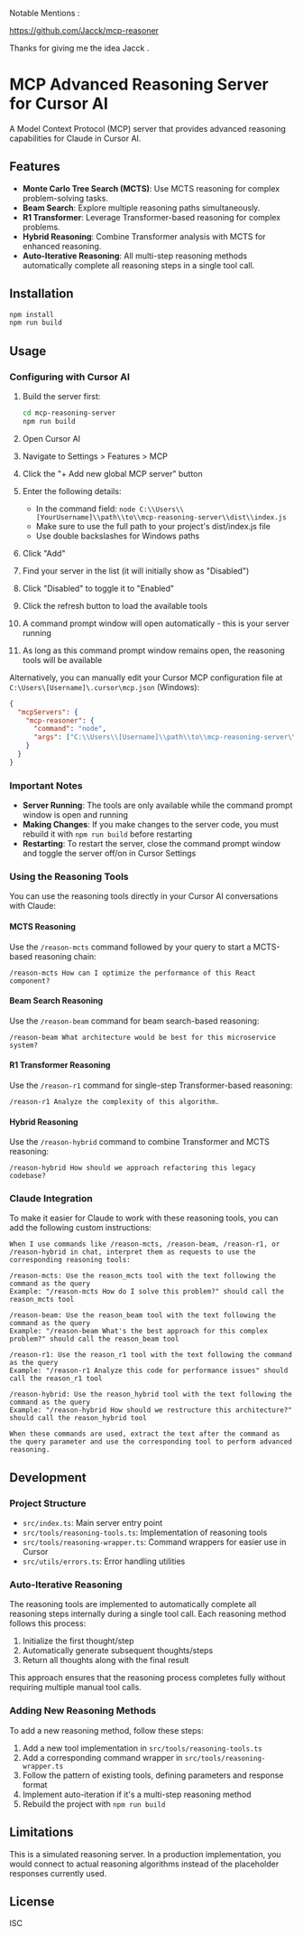 Notable Mentions : 

https://github.com/Jacck/mcp-reasoner

Thanks for giving me the idea Jacck . 

# MCP Advanced Reasoning Server for Cursor AI

A Model Context Protocol (MCP) server that provides advanced reasoning capabilities for Claude in Cursor AI.

## Features

- **Monte Carlo Tree Search (MCTS)**: Use MCTS reasoning for complex problem-solving tasks.
- **Beam Search**: Explore multiple reasoning paths simultaneously.
- **R1 Transformer**: Leverage Transformer-based reasoning for complex problems.
- **Hybrid Reasoning**: Combine Transformer analysis with MCTS for enhanced reasoning.
- **Auto-Iterative Reasoning**: All multi-step reasoning methods automatically complete all reasoning steps in a single tool call.

## Installation

```bash
npm install
npm run build
```

## Usage

### Configuring with Cursor AI

1. Build the server first:
   ```bash
   cd mcp-reasoning-server
   npm run build
   ```

2. Open Cursor AI
3. Navigate to Settings > Features > MCP
4. Click the "+ Add new global MCP server" button
5. Enter the following details:
   - In the command field: `node C:\\Users\\[YourUsername]\\path\\to\\mcp-reasoning-server\\dist\\index.js`
   - Make sure to use the full path to your project's dist/index.js file
   - Use double backslashes for Windows paths
6. Click "Add"
7. Find your server in the list (it will initially show as "Disabled")
8. Click "Disabled" to toggle it to "Enabled"
9. Click the refresh button to load the available tools
10. A command prompt window will open automatically - this is your server running
11. As long as this command prompt window remains open, the reasoning tools will be available

Alternatively, you can manually edit your Cursor MCP configuration file at `C:\Users\[Username]\.cursor\mcp.json` (Windows):

```json
{
  "mcpServers": {
    "mcp-reasoner": {
      "command": "node",
      "args": ["C:\\Users\\[Username]\\path\\to\\mcp-reasoning-server\\dist\\index.js"]
    }
  }
}
```

### Important Notes

- **Server Running**: The tools are only available while the command prompt window is open and running
- **Making Changes**: If you make changes to the server code, you must rebuild it with `npm run build` before restarting
- **Restarting**: To restart the server, close the command prompt window and toggle the server off/on in Cursor Settings

### Using the Reasoning Tools

You can use the reasoning tools directly in your Cursor AI conversations with Claude:

#### MCTS Reasoning

Use the `/reason-mcts` command followed by your query to start a MCTS-based reasoning chain:

```
/reason-mcts How can I optimize the performance of this React component?
```

#### Beam Search Reasoning

Use the `/reason-beam` command for beam search-based reasoning:

```
/reason-beam What architecture would be best for this microservice system?
```

#### R1 Transformer Reasoning

Use the `/reason-r1` command for single-step Transformer-based reasoning:

```
/reason-r1 Analyze the complexity of this algorithm.
```

#### Hybrid Reasoning

Use the `/reason-hybrid` command to combine Transformer and MCTS reasoning:

```
/reason-hybrid How should we approach refactoring this legacy codebase?
```

### Claude Integration

To make it easier for Claude to work with these reasoning tools, you can add the following custom instructions:

```
When I use commands like /reason-mcts, /reason-beam, /reason-r1, or /reason-hybrid in chat, interpret them as requests to use the corresponding reasoning tools:

/reason-mcts: Use the reason_mcts tool with the text following the command as the query
Example: "/reason-mcts How do I solve this problem?" should call the reason_mcts tool

/reason-beam: Use the reason_beam tool with the text following the command as the query
Example: "/reason-beam What's the best approach for this complex problem?" should call the reason_beam tool

/reason-r1: Use the reason_r1 tool with the text following the command as the query
Example: "/reason-r1 Analyze this code for performance issues" should call the reason_r1 tool

/reason-hybrid: Use the reason_hybrid tool with the text following the command as the query
Example: "/reason-hybrid How should we restructure this architecture?" should call the reason_hybrid tool

When these commands are used, extract the text after the command as the query parameter and use the corresponding tool to perform advanced reasoning.
```

## Development

### Project Structure

- `src/index.ts`: Main server entry point
- `src/tools/reasoning-tools.ts`: Implementation of reasoning tools
- `src/tools/reasoning-wrapper.ts`: Command wrappers for easier use in Cursor
- `src/utils/errors.ts`: Error handling utilities

### Auto-Iterative Reasoning

The reasoning tools are implemented to automatically complete all reasoning steps internally during a single tool call. Each reasoning method follows this process:

1. Initialize the first thought/step
2. Automatically generate subsequent thoughts/steps
3. Return all thoughts along with the final result

This approach ensures that the reasoning process completes fully without requiring multiple manual tool calls.

### Adding New Reasoning Methods

To add a new reasoning method, follow these steps:

1. Add a new tool implementation in `src/tools/reasoning-tools.ts`
2. Add a corresponding command wrapper in `src/tools/reasoning-wrapper.ts`
3. Follow the pattern of existing tools, defining parameters and response format
4. Implement auto-iteration if it's a multi-step reasoning method
5. Rebuild the project with `npm run build`

## Limitations

This is a simulated reasoning server. In a production implementation, you would connect to actual reasoning algorithms instead of the placeholder responses currently used.

## License

ISC 
